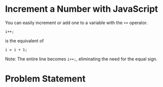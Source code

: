 # Increment a Number with JavaScript
You can easily increment or add one to a variable with the ```++``` operator.
```
i++;
```
is the equivalent of
```
i = i + 1;
```
Note: The entire line becomes ```i++;```, eliminating the need for the equal sign.

# Problem Statement
